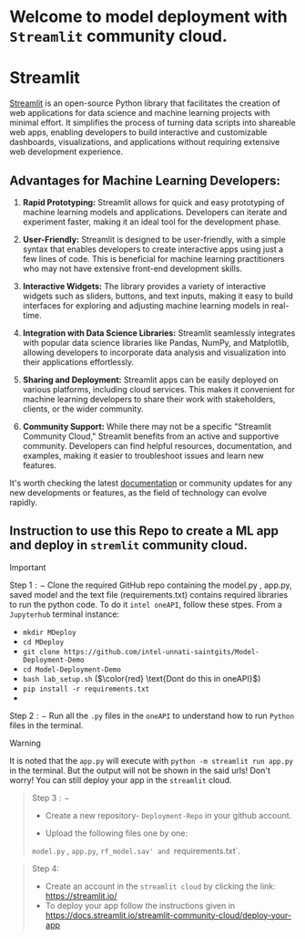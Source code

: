 # Welcome to model deployment with `Streamlit` community cloud.

# Streamlit

[Streamlit](https://streamlit.io/) is an open-source Python library that facilitates the creation of web applications for data science and machine learning projects with minimal effort. It simplifies the process of turning data scripts into shareable web apps, enabling developers to build interactive and customizable dashboards, visualizations, and applications without requiring extensive web development experience.

## Advantages for Machine Learning Developers:

1. **Rapid Prototyping:** Streamlit allows for quick and easy prototyping of machine learning models and applications. Developers can iterate and experiment faster, making it an ideal tool for the development phase.

2. **User-Friendly:** Streamlit is designed to be user-friendly, with a simple syntax that enables developers to create interactive apps using just a few lines of code. This is beneficial for machine learning practitioners who may not have extensive front-end development skills.

3. **Interactive Widgets:** The library provides a variety of interactive widgets such as sliders, buttons, and text inputs, making it easy to build interfaces for exploring and adjusting machine learning models in real-time.

4. **Integration with Data Science Libraries:** Streamlit seamlessly integrates with popular data science libraries like Pandas, NumPy, and Matplotlib, allowing developers to incorporate data analysis and visualization into their applications effortlessly.

5. **Sharing and Deployment:** Streamlit apps can be easily deployed on various platforms, including cloud services. This makes it convenient for machine learning developers to share their work with stakeholders, clients, or the wider community.

6. **Community Support:** While there may not be a specific "Streamlit Community Cloud," Streamlit benefits from an active and supportive community. Developers can find helpful resources, documentation, and examples, making it easier to troubleshoot issues and learn new features.

It's worth checking the latest [documentation](https://docs.streamlit.io/) or community updates for any new developments or features, as the field of technology can evolve rapidly.


## Instruction to use this Repo to create a ML app and deploy in `stremlit` community cloud.

> [!IMPORTANT]
>  $\text{Step 1}:-$
>Clone the required GitHub repo containing the model.py , app.py, saved model and the text file (requirements.txt) contains required libraries to run the python code.
> To do it `intel oneAPI`, follow these stpes.
> From a `Jupyterhub` terminal instance:
>- `mkdir MDeploy`
>- `cd MDeploy`
>- `git clone https://github.com/intel-unnati-saintgits/Model-Deployment-Demo`
>- `cd Model-Deployment-Demo`
>- `bash lab_setup.sh` ($\color{red} \text{Dont do this in oneAPI}$)
>- `pip install -r requirements.txt`
>- 
>$\text{Step 2}:-$
> Run all the `.py` files in the `oneAPI` to understand how to run `Python` files in the terminal.

>[!WARNING]
> It is noted that the `app.py` will execute with `python -m streamlit run app.py` in the terminal. But the output will not be shown in the said urls!
>Don't worry! You can still deploy your app in the `streamlit` cloud.

>$\text{Step 3}:-$
>
>- Create a new repository- `Deployment-Repo` in your github account.
>
>- Upload the following files one by one:
>
>`model.py` , `app.py`, `rf_model.sav' and `requirements.txt`.


>$\text{Step 4:}$
> - Create an account in the `streamlit cloud` by clicking the link: <https://streamlit.io/>
>- To deploy your app follow the instructions given in <https://docs.streamlit.io/streamlit-community-cloud/deploy-your-app>

